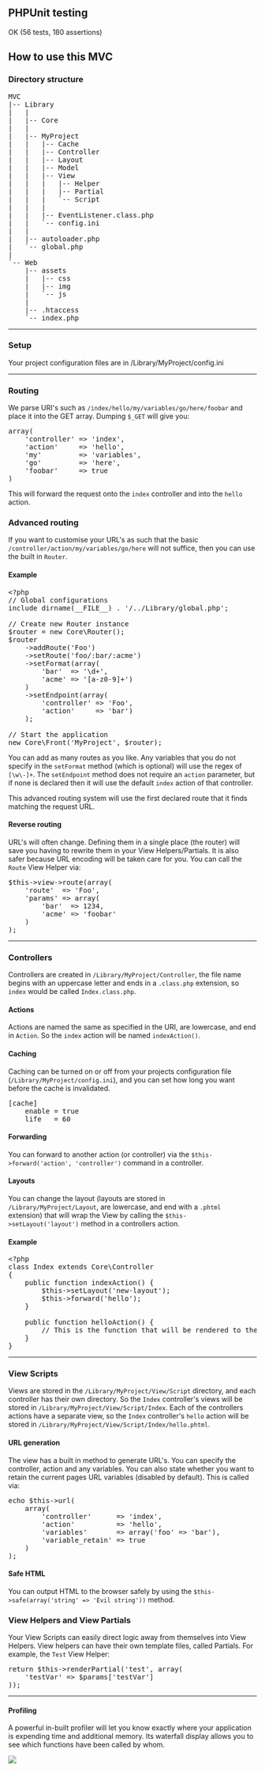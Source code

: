 <h2>PHPUnit testing</h2>

<p>OK (56 tests, 180 assertions)</p>

<h2>How to use this MVC</h2>

<h3>Directory structure</h3>

<pre>
MVC
|-- Library
|   |
|   |-- Core
|   |
|   |-- MyProject
|   |   |-- Cache
|   |   |-- Controller
|   |   |-- Layout
|   |   |-- Model
|   |   |-- View
|   |   |   |-- Helper
|   |   |   |-- Partial
|   |   |   `-- Script
|   |   |
|   |   |-- EventListener.class.php
|   |   `-- config.ini
|   |
|   |-- autoloader.php
|   `-- global.php
|
`-- Web
    |-- assets
    |   |-- css
    |   |-- img
    |   `-- js
    |
    |-- .htaccess
    `-- index.php</pre>

<hr />

<h3>Setup</h3>

<p>Your project configuration files are in /Library/MyProject/config.ini</p>

<hr />

<h3>Routing</h3>

<p>We parse URI's such as <code>/index/hello/my/variables/go/here/foobar</code> and place it into the GET array. Dumping <code>$_GET</code> will give you:

<pre>array(
	'controller' => 'index',
	'action'     => 'hello',
	'my'         => 'variables',
	'go'         => 'here',
	'foobar'     => true
)</pre>

<p>This will forward the request onto the <code>index</code> controller and into the <code>hello</code> action.</p>

<h3>Advanced routing</h3>

<p>If you want to customise your URL's as such that the basic <code>/controller/action/my/variables/go/here</code> will not suffice, then you can use the built in <code>Router</code>.</p>

<h4>Example</h4>

<pre>&lt;?php
// Global configurations
include dirname(__FILE__) . '/../Library/global.php';

// Create new Router instance
$router = new Core\Router();
$router
    ->addRoute('Foo')
    ->setRoute('foo/:bar/:acme')
    ->setFormat(array(
        'bar'  => '\d+',
        'acme' => '[a-z0-9]+')
    )
    ->setEndpoint(array(
        'controller' => 'Foo',
        'action'     => 'bar')
    );

// Start the application
new Core\Front('MyProject', $router);
</pre>

<p>You can add as many routes as you like. Any variables that you do not specify in the <code>setFormat</code> method (which is optional) will use the regex of <code>[\w\-]+</code>. The <code>setEndpoint</code> method does not require an <code>action</code> parameter, but if none is declared then it will use the default <code>index</code> action of that controller.</p>

<p>This advanced routing system will use the first declared route that it finds matching the request URL.</p>

<h4>Reverse routing</h4>

<p>URL's will often change. Defining them in a single place (the router) will save you having to rewrite them in your View Helpers/Partials. It is also safer because URL encoding will be taken care for you. You can call the <code>Route</code> View Helper via:</p>

<pre>$this->view->route(array(
	'route'  => 'Foo',
	'params' => array(
		'bar'  => 1234,
		'acme' => 'foobar'
	)
);</pre>

<hr />

<h3>Controllers</h3>

<p>Controllers are created in <code>/Library/MyProject/Controller</code>, the file name begins with an uppercase letter and ends in a <code>.class.php</code> extension, so <code>index</code> would be called <code>Index.class.php</code>.</p>

<h4>Actions</h4>

<p>Actions are named the same as specified in the URI, are lowercase, and end in <code>Action</code>. So the <code>index</code> action will be named <code>indexAction()</code>.</p>

<h4>Caching</h4>

<p>Caching can be turned on or off from your projects configuration file (<code>/Library/MyProject/config.ini</code>), and you can set how long you want before the cache is invalidated.</p>

<pre>[cache]
    enable = true
    life   = 60</pre>

<h4>Forwarding</h4>

<p>You can forward to another action (or controller) via the <code>$this->forward('action', 'controller')</code> command in a controller.</p>

<h4>Layouts</h4>

<p>You can change the layout (layouts are stored in <code>/Library/MyProject/Layout</code>, are lowercase, and end with a <code>.phtml</code> extension) that will wrap the View by calling the <code>$this->setLayout('layout')</code> method in a controllers action.</p>

<h4>Example</h4>

<pre>&lt;?php
class Index extends Core\Controller
{
	public function indexAction() {
		$this->setLayout('new-layout');
		$this->forward('hello');
	}

	public function helloAction() {
		// This is the function that will be rendered to the browser
	}
}</pre>

<hr />

<h3>View Scripts</h3>

<p>Views are stored in the <code>/Library/MyProject/View/Script</code> directory, and each controller has their own directory. So the <code>Index</code> controller's views will be stored in <code>/Library/MyProject/View/Script/Index</code>. Each of the controllers actions have a separate view, so the <code>Index</code> controller's <code>hello</code> action will be stored in <code>/Library/MyProject/View/Script/Index/hello.phtml</code>.</p>

<h4>URL generation</h4>

<p>The view has a built in method to generate URL's. You can specify the controller, action and any variables. You can also state whether you want to retain the current pages URL variables (disabled by default). This is called via:</p>

<pre>echo $this->url(
	array(
		'controller'      => 'index',
		'action'          => 'hello',
		'variables'       => array('foo' => 'bar'),
		'variable_retain' => true
	)
);</pre>

<h4>Safe HTML</h4>

<p>You can output HTML to the browser safely by using the <code>$this->safe(array('string' => 'Evil string'))</code> method.</p>

<h3>View Helpers and View Partials</h3>

<p>Your View Scripts can easily direct logic away from themselves into View Helpers. View helpers can have their own template files, called Partials. For example, the <code>Test</code> View Helper:</p>

<pre>return $this->renderPartial('test', array(
	'testVar' => $params['testVar']
));</pre>

<hr />

<h4>Profiling</h4>

<p>A powerful in-built profiler will let you know exactly where your application is expending time and additional memory. Its waterfall display allows you to see which functions have been called by whom.</p>

<img src="https://raw.github.com/chrisjhill/MVC/master/Web/assets/img/profiler.png" />